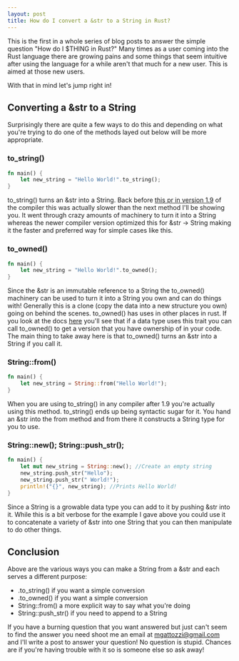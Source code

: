```yaml
---
layout: post
title: How do I convert a &str to a String in Rust?
---
```


This is the first in a whole series of blog posts to answer the simple
question "How do I $THING in Rust?" Many times as a user coming into the
Rust language there are growing pains and some things that seem
intuitive after using the language for a while aren't that much for
a new user. This is aimed at those new users.

With that in mind let's jump right in!

## Converting a &str to a String

Surprisingly there are quite a few ways to do this and depending on what
you're trying to do one of the methods layed out below will be more
appropriate.

### to_string()

```rust
fn main() {
    let new_string = "Hello World!".to_string();
}
```

to_string() turns an &str into a String. Back before [this pr in version
1.9](https://github.com/rust-lang/rust/pull/32586) of the compiler this
was actually slower than the next method I'll be showing you. It went
through crazy amounts of machinery to turn it into a String whereas the
newer compiler version optimized this for &str -> String making it the
faster and preferred way for simple cases like this.

### to_owned()

```rust
fn main() {
    let new_string = "Hello World!".to_owned();
}
```

Since the &str is an immutable reference to a String the to_owned()
machinery can be used to turn it into a String you own and can do things
with! Generally this is a clone (copy the data into a new structure you
own) going on behind the scenes. to_owned() has uses in other places in
rust. If you look at the docs
[here](https://doc.rust-lang.org/std/borrow/trait.ToOwned.html) you'll
see that if a data type uses this trait you can call to_owned() to get
a version that you have ownership of in your code. The main thing to
take away here is that to_owned() turns an &str into a String if you
call it.

### String::from()

```rust
fn main() {
    let new_string = String::from("Hello World!");
}
```

When you are using to_string() in any compiler after 1.9 you're actually
using this method. to_string() ends up being syntactic sugar for it.
You hand an &str into the from method and from there it constructs
a String type for you to use.

### String::new(); String::push_str();

```rust
fn main() {
    let mut new_string = String::new(); //Create an empty string
    new_string.push_str("Hello");
    new_string.push_str(" World!");
    println!("{}", new_string); //Prints Hello World!
}
```

Since a String is a growable data type you can add to it by pushing &str
into it. While this is a bit verbose for the example I gave above you
could use it to concatenate a variety of &str into one String that you
can then manipulate to do other things.

## Conclusion

Above are the various ways you can make a String from a &str and each
serves a different purpose:

- .to_string() if you want a simple conversion
- .to_owned() if you want a simple conversion
- String::from() a more explicit way to say what you're doing
- String::push_str() if you need to append to a String

If you have a burning question that you want answered but just can't
seem to find the answer you need shoot me an email at
mgattozzi@gmail.com and I'll write a post to answer your question! No
question is stupid. Chances are if you're having trouble with it so is
someone else so ask away!
